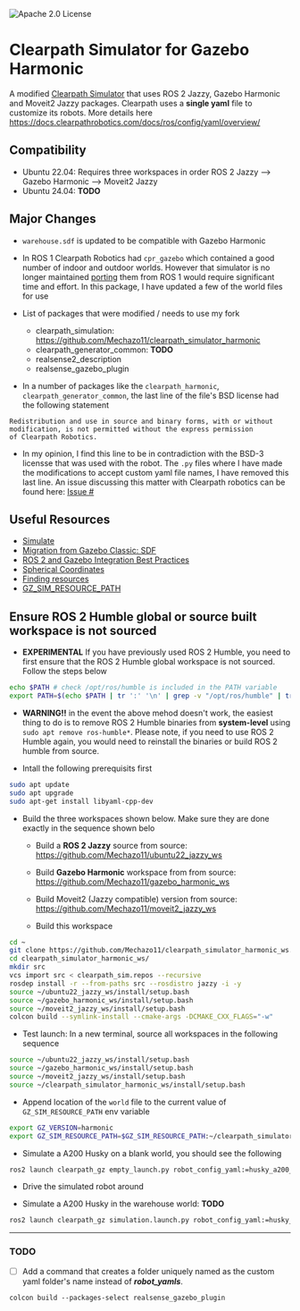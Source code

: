 ![Apache 2.0 License](https://img.shields.io/badge/License-Apache%202.0-blue.svg)

# Clearpath Simulator for Gazebo Harmonic

A modified [Clearpath Simulator](https://github.com/clearpathrobotics/clearpath_simulator) that uses ROS 2 Jazzy, Gazebo Harmonic and Moveit2 Jazzy packages. Clearpath uses a **single yaml** file to customize its robots. More details here https://docs.clearpathrobotics.com/docs/ros/config/yaml/overview/

## Compatibility

* Ubuntu 22.04: Requires three workspaces in order ROS 2 Jazzy --> Gazebo Harmonic --> Moveit2 Jazzy
* Ubuntu 24.04: **TODO**

## Major Changes

* ```warehouse.sdf``` is updated to be compatible with Gazebo Harmonic

* In ROS 1 Clearpath Robotics had ```cpr_gazebo``` which contained a good number of indoor and outdoor worlds. However that simulator is no longer maintained [porting](https://github.com/Mechazo11/cpr_gazebo_ros2) them from ROS 1 would require significant time and effort. In this package, I have updated a few of the world files for use

* List of packages that were modified / needs to use my fork
   * clearpath_simulation: https://github.com/Mechazo11/clearpath_simulator_harmonic 
   * clearpath_generator_common: **TODO**
   * realsense2_description
   * realsense_gazebo_plugin

* In a number of packages like the ```clearpath_harmonic```, ```clearpath_generator_common```, the last line of the file's BSD license had the following statement 

```text
Redistribution and use in source and binary forms, with or without
modification, is not permitted without the express permission
of Clearpath Robotics.
```

* In my opinion, I find this line to be in contradiction with the BSD-3 licensse that was used with the robot. The ```.py``` files where I have made the modifications to accept custom yaml file names, I have removed this last line. An issue discussing this matter with Clearpath robotics can be found here: [Issue #]()


## Useful Resources

* [Simulate](https://docs.clearpathrobotics.com/docs/ros/tutorials/simulator/simulate/)
* [Migration from Gazebo Classic: SDF](https://gazebosim.org/api/sim/8/migrationsdf.html)
* [ROS 2 and Gazebo Integration Best Practices](https://vimeo.com/showcase/9954564/video/767127300)
* [Spherical Coordinates](https://gazebosim.org/api/sim/8/spherical_coordinates.html)
* [Finding resources](https://gazebosim.org/api/sim/8/resources.html)
* [GZ_SIM_RESOURCE_PATH](https://robotics.stackexchange.com/questions/108511/what-should-gz-sim-resource-path-be-pointing-to)


## Ensure ROS 2 Humble global or source built workspace is not sourced

* **EXPERIMENTAL** If you have previously used ROS 2 Humble, you need to first ensure that the ROS 2 Humble global workspace is not sourced. Follow the steps below

```bash
echo $PATH # check /opt/ros/humble is included in the PATH variable
export PATH=$(echo $PATH | tr ':' '\n' | grep -v "/opt/ros/humble" | tr '\n' ':' | sed 's/:$//')
```

* **WARNING!!** in the event the above mehod doesn't work, the easiest thing to do is to remove ROS 2 Humble binaries from **system-level** using ```sudo apt remove ros-humble*```. Please note, if you need to use ROS 2 Humble again, you would need to reinstall the binaries or build ROS 2 humble from source.


* Intall the following prerequisits first

```bash
sudo apt update
sudo apt upgrade
sudo apt-get install libyaml-cpp-dev
```

* Build the three workspaces shown below. Make sure they are done exactly in the sequence shown belo
  
  * Build a **ROS 2 Jazzy** source from source: https://github.com/Mechazo11/ubuntu22_jazzy_ws
  
  * Build **Gazebo Harmonic** workspace from from source: https://github.com/Mechazo11/gazebo_harmonic_ws
  
  * Build Moveit2 (Jazzy compatible) version from source: https://github.com/Mechazo11/moveit2_jazzy_ws
  
  * Build this workspace

```bash
cd ~
git clone https://github.com/Mechazo11/clearpath_simulator_harmonic_ws.git
cd clearpath_simulator_harmonic_ws/
mkdir src
vcs import src < clearpath_sim.repos --recursive
rosdep install -r --from-paths src --rosdistro jazzy -i -y
source ~/ubuntu22_jazzy_ws/install/setup.bash
source ~/gazebo_harmonic_ws/install/setup.bash
source ~/moveit2_jazzy_ws/install/setup.bash
colcon build --symlink-install --cmake-args -DCMAKE_CXX_FLAGS="-w"
```


* Test launch: In a new terminal, source all workspaces in the following sequence

```bash
source ~/ubuntu22_jazzy_ws/install/setup.bash
source ~/gazebo_harmonic_ws/install/setup.bash
source ~/moveit2_jazzy_ws/install/setup.bash
source ~/clearpath_simulator_harmonic_ws/install/setup.bash
```

* Append location of the ```world``` file to the current value of ```GZ_SIM_RESOURCE_PATH``` env variable

```bash
export GZ_VERSION=harmonic 
export GZ_SIM_RESOURCE_PATH=$GZ_SIM_RESOURCE_PATH:~/clearpath_simulator_harmonic_ws/install/clearpath_gz/share/clearpath_gz/worlds
```

* Simulate a A200 Husky on a blank world, you should see the following

```bash
ros2 launch clearpath_gz empty_launch.py robot_config_yaml:=husky_a200_sample.yaml
```

* Drive the simulated robot around


* Simulate a A200 Husky in the warehouse world: **TODO**

```bash
ros2 launch clearpath_gz simulation.launch.py robot_config_yaml:=husky_a200_sample.yaml
```

---

### TODO

* [ ] Add a command that creates a folder uniquely named as the custom yaml folder's name
instead of ***robot_yamls***. 

```colcon build --packages-select realsense_gazebo_plugin```